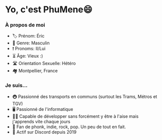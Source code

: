 <!--### Hi there 👋
**PhuMene625/PhuMene625** is a ✨ _special_ ✨ repository because its `README.md` (this file) appears on your GitHub profile.

Here are some ideas to get you started:

- 🔭 I’m currently working on ...
- 🌱 I’m currently learning ...
- 👯 I’m looking to collaborate on ...
- 🤔 I’m looking for help with ...
- 💬 Ask me about ...
- 📫 How to reach me: ...
- 😄 Pronouns: ...
- ⚡ Fun fact: ...
 ________   ________   ___  ___   ________   ________   ___  ___     
|\   ____\ |\   __  \ |\  \|\  \ |\   ____\ |\   __  \ |\  \|\  \    
\ \  \___| \ \  \|\  \\ \  \\\  \\ \  \___| \ \  \|\  \\ \  \\\  \   
 \ \  \     \ \  \\\  \\ \  \\\  \\ \  \     \ \  \\\  \\ \  \\\  \  
  \ \  \____ \ \  \\\  \\ \  \\\  \\ \  \____ \ \  \\\  \\ \  \\\  \ 
   \ \_______\\ \_______\\ \_______\\ \_______\\ \_______\\ \_______\
    \|_______| \|_______| \|_______| \|_______| \|_______| \|_______| 
                                                                     -->
                         
                                                                                                             
                                                                                                           
# Yo, c'est PhuMene😄

### À propos de moi
- 🏷️ Prénom: Éric
- 🧍 Genre: Masculin
- ❗️ Pronoms: Il/Lui
- ⏳ Âge: Vieux :)
- 🛣️ Orientation Sexuelle: Hétéro
- 🏘️ Montpellier, France

### Je suis...
- 🚇 Passionné des transports en communs (surtout les Trams, Métros et TGV)
- 🖥 Passionné de l'informatique
- 👨‍💻 Capable de développer sans forcément y être à l'aise mais j'apprends vite chaque jours
- 🎵 Fan de phonk, indie, rock, pop. Un peu de tout en fait.
- 💬 Actif sur Discord depuis 2019

